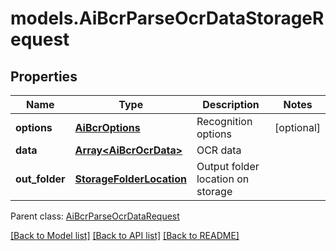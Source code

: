# models.AiBcrParseOcrDataStorageRequest
## Properties
Name | Type | Description | Notes
------------ | ------------- | ------------- | -------------
**options** | [**AiBcrOptions**](AiBcrOptions.md) | Recognition options              | [optional] 
**data** | [**Array&lt;AiBcrOcrData&gt;**](AiBcrOcrData.md) | OCR data              | 
**out_folder** | [**StorageFolderLocation**](StorageFolderLocation.md) | Output folder location on storage              | 

 Parent class: [AiBcrParseOcrDataRequest](AiBcrParseOcrDataRequest.md)

[[Back to Model list]](README.md#documentation-for-models) [[Back to API list]](README.md#documentation-for-api-endpoints) [[Back to README]](README.md)


